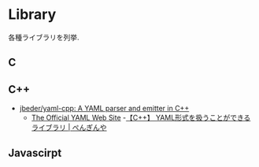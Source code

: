# Library

各種ライブラリを列挙.

## C

## C++

- [jbeder/yaml-cpp: A YAML parser and emitter in C++](https://github.com/jbeder/yaml-cpp/)
    - [The Official YAML Web Site](https://yaml.org/)
        -[【C++】 YAML形式を扱うことができるライブラリ | ぺんぎんや](https://e-penguiner.com/yaml-in-cpp/)

## Javascirpt